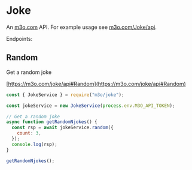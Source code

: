 # Joke

An [m3o.com](https://m3o.com) API. For example usage see [m3o.com/Joke/api](https://m3o.com/Joke/api).

Endpoints:

## Random

Get a random joke

[https://m3o.com/joke/api#Random](https://m3o.com/joke/api#Random)

```js
const { JokeService } = require("m3o/joke");

const jokeService = new JokeService(process.env.M3O_API_TOKEN);

// Get a random joke
async function getRandomNjokes() {
  const rsp = await jokeService.random({
    count: 3,
  });
  console.log(rsp);
}

getRandomNjokes();
```

